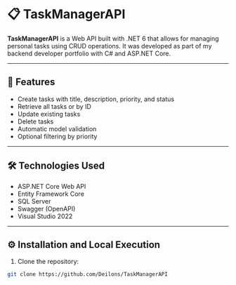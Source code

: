 # 📋 TaskManagerAPI

**TaskManagerAPI** is a Web API built with .NET 6 that allows for managing personal tasks using CRUD operations. It was developed as part of my backend developer portfolio with C# and ASP.NET Core.

---

## 🚀 Features

- Create tasks with title, description, priority, and status  
- Retrieve all tasks or by ID  
- Update existing tasks  
- Delete tasks  
- Automatic model validation  
- Optional filtering by priority  

---

## 🛠 Technologies Used

- ASP.NET Core Web API  
- Entity Framework Core  
- SQL Server  
- Swagger (OpenAPI)  
- Visual Studio 2022  

---

## ⚙️ Installation and Local Execution

1. Clone the repository:

```bash
git clone https://github.com/Deilons/TaskManagerAPI
```
